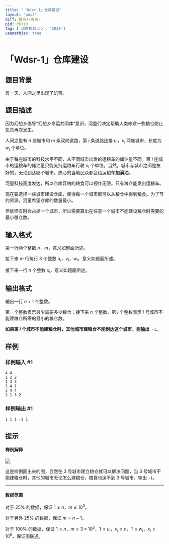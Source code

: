 ```yaml
---
title: "「Wdsr-1」仓库建设"
layout: "post"
diff: 提高+/省选-
pid: P6310
tag: ['动态规划,dp', '2020']
usemathjax: true
---
```


# 「Wdsr-1」仓库建设
## 题目背景

有一天，人间之里出现了饥荒。
## 题目描述

因为幻想乡倡导“幻想乡命运共同体”意识，河童们决定帮助人类修建一些粮仓防止饥荒再次发生。

人间之里有 $n$ 座城市和 $m$ 条双向道路，第 $i$ 条道路连接 $u_i，v_i$ 两座城市，长度为 $w_i$ 个单位。

由于每座城市的科技水平不同，从不同城市出发的运粮车的储油量不同。第 $i$ 座城市的运粮车的储油量只能支持运粮车行驶 $x_i$ 个单位。当然，城市与城市之间是友好的，无论到达哪个城市，热心的当地民众都会给运粮车**加满油**。

河童科技高度发达，所以仓库容纳的粮食可以视作无限。只有粮仓能发出运粮车。

现在要选择一些城市建设仓库，使得每一个城市都可以从粮仓中得到粮食。为了节约资源，河童希望仓库的数量最小。

但妖怪有时会占据一个城市，所以需要算出在任意一个城市不能建设粮仓时需要的最小粮仓数。
## 输入格式

第一行两个整数 $n，m$，意义如题面所述。

接下来 $m$ 行每行 3 个整数 $u_i，v_i，w_i$，意义如题面所述。

接下来一行 $n$ 个整数 $x_i$，意义如题面所述。
## 输出格式

输出一行 $n+1$ 个整数。  

第一个整数表示最少需要多少粮仓；接下来 $n$ 个整数，第 $i$ 个整数表示 $i$ 号城市不能建粮仓所需的最小的粮仓数。

**如果第 $i$ 个城市不能建粮仓时，其他城市建粮仓不能到达这个城市，则输出**` -1`。
## 样例

### 样例输入 #1
```
4 4
1 2 2
1 3 3
2 4 1
3 4 4
2 1 3 2
```
### 样例输出 #1
```
1 1 1 -1 1
```
## 提示

#### 样例解释
![](https://cdn.luogu.com.cn/upload/image_hosting/jg6fg91l.png)

这是样例画出来的图，显然在 3 号城市建立粮仓就可以解决问题，当 3 号城市不能建粮仓时，其他的城市无论怎么建粮仓，粮食也运不到 3 号城市，输出 ```-1```。

---

#### 数据范围

对于 $25\%$ 的数据，保证 $1\le n，m\le 10 ^ 3$。  

对于另外 $25\%$ 的数据，保证 $m=n-1$。  

对于 $100\%$ 的数据，保证 $1\le n，m \le 3\times 10^5，1\le u_i，v_i\le n，1\le w_i，x_i\le 10^6$，保证图联通。
